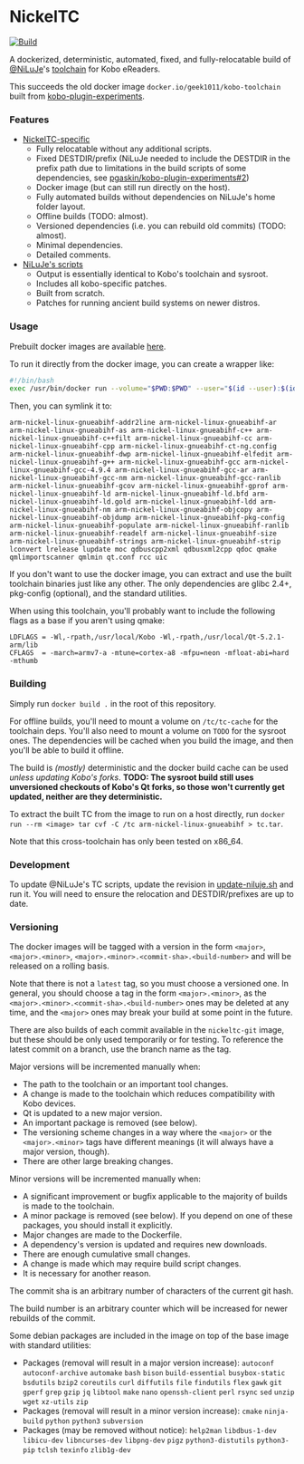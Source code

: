 # NickelTC

[![Build](https://github.com/pgaskin/NickelTC/workflows/Build/badge.svg)](https://github.com/pgaskin/NickelTC/actions)

A dockerized, deterministic, automated, fixed, and fully-relocatable build of [@NiLuJe](https://github.com/pgaskin/NiLuJe)'s [toolchain](http://trac.ak-team.com/trac/log/niluje/Configs/trunk/Kindle/Misc) for Kobo eReaders.

This succeeds the old docker image `docker.io/geek1011/kobo-toolchain` built from [kobo-plugin-experiments](https://github.com/pgaskin/kobo-plugin-experiments).

### Features
- [NickelTC-specific](./Dockerfile)
  - Fully relocatable without any additional scripts.
  - Fixed DESTDIR/prefix (NiLuJe needed to include the DESTDIR in the prefix path
  due to limitations in the build scripts of some dependencies, see [pgaskin/kobo-plugin-experiments#2](https://github.com/pgaskin/kobo-plugin-experiments/issues/2))
  - Docker image (but can still run directly on the host).
  - Fully automated builds without dependencies on NiLuJe's home folder layout.
  - Offline builds (TODO: almost).
  - Versioned dependencies (i.e. you can rebuild old commits) (TODO: almost).
  - Minimal dependencies.
  - Detailed comments.
- [NiLuJe's scripts](./niluje)
  - Output is essentially identical to Kobo's toolchain and sysroot.
  - Includes all kobo-specific patches.
  - Built from scratch.
  - Patches for running ancient build systems on newer distros.

### Usage
Prebuilt docker images are available [here](https://github.com/pgaskin/NickelTC/packages).

To run it directly from the docker image, you can create a wrapper like:

```sh
#!/bin/bash
exec /usr/bin/docker run --volume="$PWD:$PWD" --user="$(id --user):$(id --group)" --workdir="$PWD" --env=HOME --entrypoint="$(basename "${BASH_SOURCE[0]}")" --rm -it ghcr.io/pgaskin/nickeltc:1 "$@"
```

Then, you can symlink it to:

```
arm-nickel-linux-gnueabihf-addr2line arm-nickel-linux-gnueabihf-ar arm-nickel-linux-gnueabihf-as arm-nickel-linux-gnueabihf-c++ arm-nickel-linux-gnueabihf-c++filt arm-nickel-linux-gnueabihf-cc arm-nickel-linux-gnueabihf-cpp arm-nickel-linux-gnueabihf-ct-ng.config arm-nickel-linux-gnueabihf-dwp arm-nickel-linux-gnueabihf-elfedit arm-nickel-linux-gnueabihf-g++ arm-nickel-linux-gnueabihf-gcc arm-nickel-linux-gnueabihf-gcc-4.9.4 arm-nickel-linux-gnueabihf-gcc-ar arm-nickel-linux-gnueabihf-gcc-nm arm-nickel-linux-gnueabihf-gcc-ranlib arm-nickel-linux-gnueabihf-gcov arm-nickel-linux-gnueabihf-gprof arm-nickel-linux-gnueabihf-ld arm-nickel-linux-gnueabihf-ld.bfd arm-nickel-linux-gnueabihf-ld.gold arm-nickel-linux-gnueabihf-ldd arm-nickel-linux-gnueabihf-nm arm-nickel-linux-gnueabihf-objcopy arm-nickel-linux-gnueabihf-objdump arm-nickel-linux-gnueabihf-pkg-config arm-nickel-linux-gnueabihf-populate arm-nickel-linux-gnueabihf-ranlib arm-nickel-linux-gnueabihf-readelf arm-nickel-linux-gnueabihf-size arm-nickel-linux-gnueabihf-strings arm-nickel-linux-gnueabihf-strip lconvert lrelease lupdate moc qdbuscpp2xml qdbusxml2cpp qdoc qmake qmlimportscanner qmlmin qt.conf rcc uic
```

If you don't want to use the docker image, you can extract and use the built
toolchain binaries just like any other. The only dependencies are glibc 2.4+,
pkg-config (optional), and the standard utilities.

When using this toolchain, you'll probably want to include the following flags
as a base if you aren't using qmake:

```
LDFLAGS = -Wl,-rpath,/usr/local/Kobo -Wl,-rpath,/usr/local/Qt-5.2.1-arm/lib
CFLAGS  = -march=armv7-a -mtune=cortex-a8 -mfpu=neon -mfloat-abi=hard -mthumb
```

### Building
Simply run `docker build .` in the root of this repository.

For offline builds, you'll need to mount a volume on `/tc/tc-cache` for the
toolchain deps. You'll also need to mount a volume on `TODO` for the sysroot
ones. The dependencies will be cached when you build the image, and then you'll
be able to build it offline.

The build is *(mostly)* deterministic and the docker build cache can be used
*unless updating Kobo's forks*. **TODO: The sysroot build still uses unversioned
checkouts of Kobo's Qt forks, so those won't currently get updated, neither are
they deterministic.**

To extract the built TC from the image to run on a host directly, run
`docker run --rm <image> tar cvf -C /tc arm-nickel-linux-gnueabihf > tc.tar`.

Note that this cross-toolchain has only been tested on x86_64.

### Development
To update @NiLuJe's TC scripts, update the revision in
[update-niluje.sh](./update-niluje.sh) and run it. You will need to ensure the
relocation and DESTDIR/prefixes are up to date.

### Versioning
The docker images will be tagged with a version in the form `<major>`,
`<major>.<minor>`, `<major>.<minor>.<commit-sha>.<build-number>` and will be
released on a rolling basis.

Note that there is not a `latest` tag, so you must choose a versioned one. In
general, you should choose a tag in the form `<major>.<minor>`, as the
`<major>.<minor>.<commit-sha>.<build-number>` ones may be deleted at any time,
and the `<major>` ones may break your build at some point in the future.

There are also builds of each commit available in the `nickeltc-git` image, but
these should be only used temporarily or for testing. To reference the latest
commit on a branch, use the branch name as the tag.

Major versions will be incremented manually when:
- The path to the toolchain or an important tool changes.
- A change is made to the toolchain which reduces compatibility with Kobo devices.
- Qt is updated to a new major version.
- An important package is removed (see below).
- The versioning scheme changes in a way where the `<major>` or the
  `<major>.<minor>` tags have different meanings (it will always have a major
  version, though).
- There are other large breaking changes.

Minor versions will be incremented manually when:
- A significant improvement or bugfix applicable to the majority of builds is
  made to the toolchain.
- A minor package is removed (see below). If you depend on one of these
  packages, you should install it explicitly.
- Major changes are made to the Dockerfile.
- A dependency's version is updated and requires new downloads.
- There are enough cumulative small changes.
- A change is made which may require build script changes.
- It is necessary for another reason.

The commit sha is an arbitrary number of characters of the current git hash.

The build number is an arbitrary counter which will be increased for newer
rebuilds of the commit.

Some debian packages are included in the image on top of the base image with
standard utilities:
- Packages (removal will result in a major version increase): `autoconf`
  `autoconf-archive` `automake` `bash` `bison` `build-essential`
  `busybox-static` `bsdutils` `bzip2` `coreutils` `curl` `diffutils` `file`
  `findutils` `flex` `gawk` `git` `gperf` `grep` `gzip` `jq` `libtool` `make`
  `nano` `openssh-client` `perl` `rsync` `sed` `unzip` `wget` `xz-utils` `zip`
- Packages (removal will result in a minor version increase): `cmake`
  `ninja-build` `python` `python3` `subversion`
- Packages (may be removed without notice): `help2man` `libdbus-1-dev`
  `libicu-dev` `libncurses-dev` `libpng-dev` `pigz` `python3-distutils`
  `python3-pip` `tclsh` `texinfo` `zlib1g-dev`
